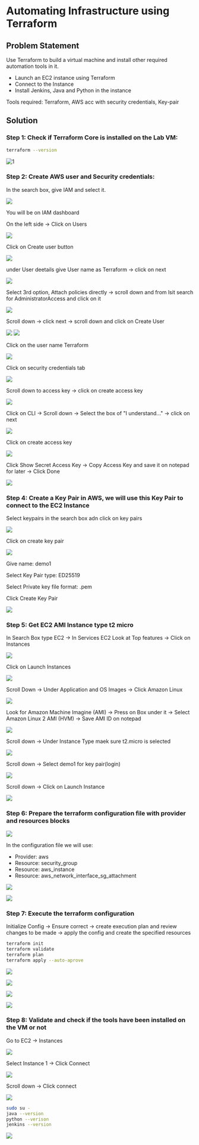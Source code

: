 # Automating Infrastructure using Terraform

## Problem Statement

Use Terraform to build a virtual machine and install other required automation tools in it.

- Launch an EC2 instance using Terraform
- Connect to the Instance
- Install Jenkins, Java and Python in the instance

Tools required: Terraform, AWS acc with security credentials, Key-pair

## Solution

### Step 1: Check if Terraform Core is installed on the Lab VM:

```bash
terraform --version
```

![1](./Course-End-Project/resources/project-1.png)

### Step 2: Create AWS user and Security credentials:

In the search box, give IAM and select it.

![](./Course-End-Project/resources/project-2.png)

You will be on IAM dashboard

On the left side -> Click on Users

![](./Course-End-Project/resources/project-3.png)

Click on Create user button

![](./Course-End-Project/resources/project-4.png)

under User deetails give User name as Terraform -> click on next

![](./Course-End-Project/resources/project-5.png)

Select 3rd option, Attach policies directly -> scroll down and from lsit search for AdministratorAccess and click on it

![](./Course-End-Project/resources/project-6.png)

Scroll down -> click next -> scroll down and click on Create User

![](./Course-End-Project/resources/project-7.png)
![](./Course-End-Project/resources/project-8.png)

Click on the user name Terraform

![](./Course-End-Project/resources/project-9.png)

Click on security credentials tab

![](./Course-End-Project/resources/project-10.png)

Scroll down to access key -> click on create access key

![](./Course-End-Project/resources/project-11.png)

Click on CLI -> Scroll down -> Select the box of "I understand..." -> click on next

![](./Course-End-Project/resources/project-12.png)

Click on create access key

![](./Course-End-Project/resources/project-13.png)

Click Show Secret Access Key -> Copy Access Key and save it on notepad for later -> Click Done

![](./Course-End-Project/resources/project-14.png)

### Step 4: Create a Key Pair in AWS, we will use this Key Pair to connect to the EC2  Instance

Select keypairs in the search box adn click on key pairs

![](./Course-End-Project/resources/project-15.png)

Click on create key pair

![](./Course-End-Project/resources/project-16.png)

Give name: demo1

Select Key Pair type: ED25519

Select Private key file format: .pem

Click Create Key Pair

![](./Course-End-Project/resources/project-17.png)

### Step 5: Get EC2 AMI Instance type t2 micro

In Search Box type EC2 -> In Services EC2 Look at Top features -> Click on Instances

![](./Course-End-Project/resources/project-19.png)

Click on Launch Instances

![](./Course-End-Project/resources/project-20.png)

Scroll Down -> Under Application and OS Images -> Click Amazon Linux

![](./Course-End-Project/resources/project-21.png)

Look for Amazon Machine Imagine (AMI) -> Press on Box under it -> Select Amazon Linux 2 AMI (HVM) -> Save AMI ID on notepad

![](./Course-End-Project/resources/project-22.png)

Scroll down -> Under Instance Type maek sure t2.micro is selected

![](./Course-End-Project/resources/project-23.png)

Scroll down -> Select demo1 for key pair(login)

![](./Course-End-Project/resources/project-24.png)

Scroll down -> Click on Launch Instance

![](./Course-End-Project/resources/project-25.png)

### Step 6: Prepare the terraform configuration file with provider and resources blocks

![](./Course-End-Project/resources/project-18.png)

In the configuration file we will use:
- Provider: aws
- Resource: security_group
- Resource: aws_instance
- Resource: aws_network_interface_sg_attachment

![](./Course-End-Project/resources/project-27.png)

![](./Course-End-Project/resources/project-26.png)

### Step 7: Execute the terraform configuration

Initialize Config -> Ensure correct -> create execution plan and review changes to be made -> apply the config and create the specified resources

```bash
terraform init
terraform validate
terraform plan
terraform apply --auto-aprove
```

![](./Course-End-Project/resources/project-28.png)

![](./Course-End-Project/resources/project-29.png)

![](./Course-End-Project/resources/project-30.png)

![](./Course-End-Project/resources/project-33.png)

### Step 8: Validate and check if the tools have been installed on the VM or not

Go to EC2 -> Instances

![](./Course-End-Project/resources/project-37.png)

Select Instance 1 -> Click Connect

![](./Course-End-Project/resources/project-34.png)

Scroll down -> Click connect

![](./Course-End-Project/resources/project-35.png)

```bash
sudo su -
java --version
python --verison
jenkins --version
```

![](./Course-End-Project/resources/project-36.png)
